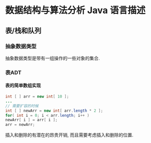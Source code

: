 # 数据结构与算法分析 Java 语言描述

## 表/栈和队列

### 抽象数据类型

抽象数据类型是带有一组操作的一些对象的集合. 

### 表ADT

#### 表的简单数组实现

```Java
int [ ] arr = new int[ 10 ];
...
// 需要扩容的时候
int [ ] newArr = new int[ arr.length * 2 ];
for( int i = 0; i < arr.length; i++ )
newArr[ i ] = arr[ i ];
arr = newArr;
```

插入和删除的有潜在的昂贵开销, 而且需要考虑插入和删除的位置. 